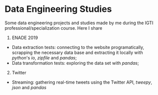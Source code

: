 # Data Engineering Studies

Some data engineering projects and studies made by me during the IGTI professional/specialization course. Here I share

1. ENADE 2019
  * Data extraction tests: connecting to the website programatically, scrapping the necessary data base and extracting it locally with _python_'s _io_, _zipfile_ and _pandas_;
  * Data transformation tests: exploring the data set with _pandas_;

2. Twitter 
  * Streaming: gathering real-time tweets using the Twitter API, _tweepy_, _json_ and _pandas_
